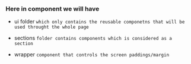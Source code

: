 ### Here in component we will have

-  ui folder `which only contains the reusable componetns that will be used throught the whole page`

-  sections `folder contains components which is considered as a section`

-  wrapper `component that controls the screen paddings/margin`